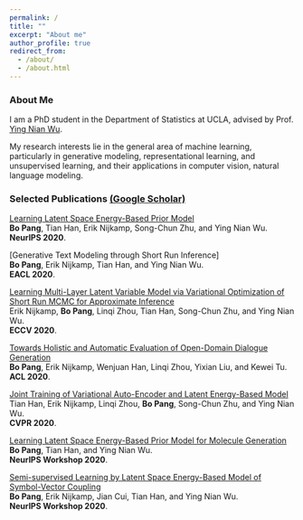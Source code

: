 ```yaml
---
permalink: /
title: ""
excerpt: "About me"
author_profile: true
redirect_from: 
  - /about/
  - /about.html
---
```



### About Me
I am a PhD student in the Department of Statistics at UCLA, advised by Prof. [Ying Nian Wu](http://www.stat.ucla.edu/~ywu/research.html). 

My research interests lie in the general area of machine learning, particularly in generative modeling, representational learning, and unsupervised learning, and their applications in computer vision, natural language modeling.   


### Selected Publications [(Google Scholar)](https://scholar.google.com/citations?user=s9fNEVEAAAAJ&hl=en)

[Learning Latent Space Energy-Based Prior Model](https://papers.nips.cc/paper/2020/file/fa3060edb66e6ff4507886f9912e1ab9-Paper.pdf) <br> 
<b>Bo Pang</b>, Tian Han, Erik Nijkamp, Song-Chun Zhu, and Ying Nian Wu.<br> 
<b>NeurIPS 2020</b>.

[Generative Text Modeling through Short Run Inference] <br> 
<b>Bo Pang</b>, Erik Nijkamp, Tian Han, and Ying Nian Wu.<br> 
<b>EACL 2020</b>.

[Learning Multi-Layer Latent Variable Model via Variational Optimization of Short Run MCMC for Approximate Inference](https://arxiv.org/pdf/1912.01909.pdf) <br> 
Erik Nijkamp, <b>Bo Pang</b>, Linqi Zhou, Tian Han, Song-Chun Zhu, and Ying Nian Wu.<br> 
<b>ECCV 2020</b>.

[Towards Holistic and Automatic Evaluation of Open-Domain Dialogue Generation](https://www.aclweb.org/anthology/2020.acl-main.333.pdf) <br> 
<b>Bo Pang</b>, Erik Nijkamp, Wenjuan Han, Linqi Zhou, Yixian Liu, and Kewei Tu.<br> 
<b>ACL 2020</b>.


[Joint Training of Variational Auto-Encoder and Latent Energy-Based Model](https://arxiv.org/pdf/2006.06059.pdf) <br> 
Tian Han, Erik Nijkamp, Linqi Zhou, <b>Bo Pang</b>, Song-Chun Zhu, and Ying Nian Wu.<br> 
<b>CVPR 2020</b>.

[Learning Latent Space Energy-Based Prior Model for Molecule Generation](https://arxiv.org/pdf/2010.09351.pdf) <br> 
<b>Bo Pang</b>, Tian Han, and Ying Nian Wu.<br> 
<b>NeurIPS Workshop 2020</b>.

[Semi-supervised Learning by Latent Space Energy-Based Model of Symbol-Vector Coupling](https://arxiv.org/pdf/2010.09359.pdf) <br> 
<b>Bo Pang</b>, Erik Nijkamp, Jian Cui, Tian Han, and Ying Nian Wu.<br> 
<b>NeurIPS Workshop 2020</b>.
